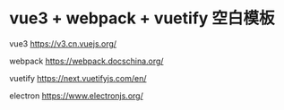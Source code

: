 # vue3 + webpack + vuetify 空白模板

vue3
https://v3.cn.vuejs.org/

webpack
https://webpack.docschina.org/

vuetify
https://next.vuetifyjs.com/en/

electron
https://www.electronjs.org/
